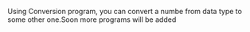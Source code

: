 <p>Using Conversion program, you can convert a numbe from  data type to some other one.Soon more programs will be added </p>
